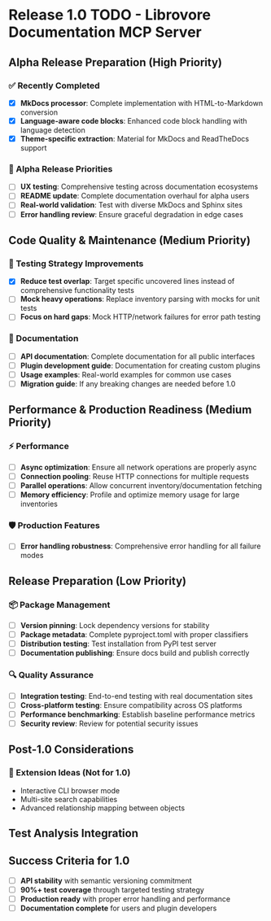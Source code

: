 # Release 1.0 TODO - Librovore Documentation MCP Server

## Alpha Release Preparation (High Priority)

### ✅ Recently Completed
- [x] **MkDocs processor**: Complete implementation with HTML-to-Markdown conversion
- [x] **Language-aware code blocks**: Enhanced code block handling with language detection
- [x] **Theme-specific extraction**: Material for MkDocs and ReadTheDocs support

### 🚀 Alpha Release Priorities
- [ ] **UX testing**: Comprehensive testing across documentation ecosystems
- [ ] **README update**: Complete documentation overhaul for alpha users
- [ ] **Real-world validation**: Test with diverse MkDocs and Sphinx sites
- [ ] **Error handling review**: Ensure graceful degradation in edge cases

## Code Quality & Maintenance (Medium Priority)

### 🧪 Testing Strategy Improvements
- [x] **Reduce test overlap**: Target specific uncovered lines instead of comprehensive functionality tests
- [ ] **Mock heavy operations**: Replace inventory parsing with mocks for unit tests
- [ ] **Focus on hard gaps**: Mock HTTP/network failures for error path testing

### 📖 Documentation
- [ ] **API documentation**: Complete documentation for all public interfaces
- [ ] **Plugin development guide**: Documentation for creating custom plugins
- [ ] **Usage examples**: Real-world examples for common use cases
- [ ] **Migration guide**: If any breaking changes are needed before 1.0

## Performance & Production Readiness (Medium Priority)

### ⚡ Performance
- [ ] **Async optimization**: Ensure all network operations are properly async
- [ ] **Connection pooling**: Reuse HTTP connections for multiple requests
- [ ] **Parallel operations**: Allow concurrent inventory/documentation fetching
- [ ] **Memory efficiency**: Profile and optimize memory usage for large inventories

### 🛡️ Production Features
- [ ] **Error handling robustness**: Comprehensive error handling for all failure modes

## Release Preparation (Low Priority)

### 📦 Package Management
- [ ] **Version pinning**: Lock dependency versions for stability
- [ ] **Package metadata**: Complete pyproject.toml with proper classifiers
- [ ] **Distribution testing**: Test installation from PyPI test server
- [ ] **Documentation publishing**: Ensure docs build and publish correctly

### 🔍 Quality Assurance
- [ ] **Integration testing**: End-to-end testing with real documentation sites
- [ ] **Cross-platform testing**: Ensure compatibility across OS platforms
- [ ] **Performance benchmarking**: Establish baseline performance metrics
- [ ] **Security review**: Review for potential security issues

## Post-1.0 Considerations

### 🌟 Extension Ideas (Not for 1.0)
- Interactive CLI browser mode
- Multi-site search capabilities
- Advanced relationship mapping between objects

## Test Analysis Integration

## Success Criteria for 1.0

- [ ] **API stability** with semantic versioning commitment
- [ ] **90%+ test coverage** through targeted testing strategy
- [ ] **Production ready** with proper error handling and performance
- [ ] **Documentation complete** for users and plugin developers
